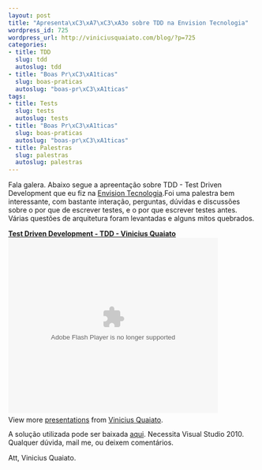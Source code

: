 ```yaml
--- 
layout: post
title: "Apresenta\xC3\xA7\xC3\xA3o sobre TDD na Envision Tecnologia"
wordpress_id: 725
wordpress_url: http://viniciusquaiato.com/blog/?p=725
categories: 
- title: TDD
  slug: tdd
  autoslug: tdd
- title: "Boas Pr\xC3\xA1ticas"
  slug: boas-praticas
  autoslug: "boas-pr\xC3\xA1ticas"
tags: 
- title: Tests
  slug: tests
  autoslug: tests
- title: "Boas Pr\xC3\xA1ticas"
  slug: boas-praticas
  autoslug: "boas-pr\xC3\xA1ticas"
- title: Palestras
  slug: palestras
  autoslug: palestras
---
```

Fala galera. Abaixo segue a apreentação sobre TDD - Test Driven Development que eu fiz na [Envision Tecnologia](http://envisiontecnologia.com.br).Foi uma palestra bem interessante, com bastante interação, perguntas, dúvidas e discussões sobre o por que de escrever testes, e o por que escrever testes antes. Várias questões de arquitetura foram levantadas e alguns mitos quebrados.<div style="width:425px" id="__ss_3495504">**[Test Driven Development - TDD - Vinicius Quaiato](http://www.slideshare.net/viniciusquaiato/test-driven-development-tdd-vinicius-quaiato "Test Driven Development - TDD - Vinicius Quaiato")**<object width="425" height="355"><param name="movie" value="http://static.slidesharecdn.com/swf/ssplayer2.swf?doc=test-drivendevelopment-100321124105-phpapp02&stripped_title=test-driven-development-tdd-vinicius-quaiato" /><param name="allowFullScreen" value="true" /><param name="allowScriptAccess" value="always" /><embed src="http://static.slidesharecdn.com/swf/ssplayer2.swf?doc=test-drivendevelopment-100321124105-phpapp02&stripped_title=test-driven-development-tdd-vinicius-quaiato" type="application/x-shockwave-flash" allowscriptaccess="always" allowfullscreen="true" width="425" height="355"></embed></object><div style="padding:5px 0 12px">View more [presentations](http://www.slideshare.net/) from [Vinicius Quaiato](http://www.slideshare.net/viniciusquaiato).</div></div>A solução utilizada pode ser baixada [aqui](http://viniciusquaiato.com/files/codesamples/tdd/TestesContasBancariasEnvision.zip). Necessita Visual Studio 2010. Qualquer dúvida, mail me, ou deixem comentários.

Att,
Vinicius Quaiato.
